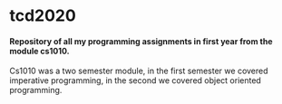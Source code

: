 # tcd2020
#### Repository of all my programming assignments in first year from the module cs1010.<br/>
Cs1010 was a two semester module, in the first semester we covered imperative programming, in the second we covered object oriented programming. 
